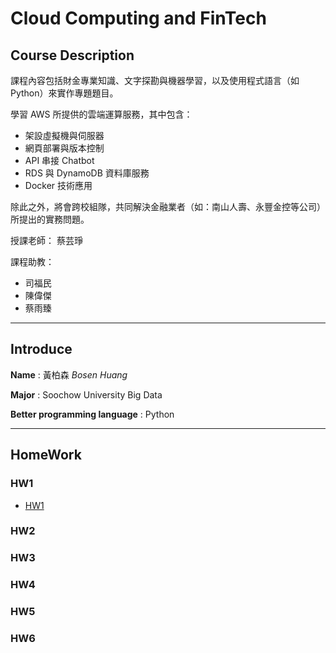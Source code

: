 # Cloud Computing and FinTech
## Course Description
課程內容包括財金專業知識、文字探勘與機器學習，以及使用程式語言（如 Python）來實作專題題目。

學習 AWS 所提供的雲端運算服務，其中包含：
* 架設虛擬機與伺服器
* 網頁部署與版本控制
* API 串接 Chatbot
* RDS 與 DynamoDB 資料庫服務
* Docker 技術應用

除此之外，將會跨校組隊，共同解決金融業者（如：南山人壽、永豐金控等公司）所提出的實務問題。

授課老師：
蔡芸琤

課程助教：
* 司福民
* 陳偉傑
* 蔡雨臻


---
## Introduce
**Name** : 黃柏森 *Bosen Huang*

**Major** : Soochow University Big Data

**Better programming language** : Python


---
## HomeWork
### HW1
* [HW1](HW/HW1.md)

### HW2

### HW3

### HW4

### HW5

### HW6
